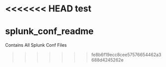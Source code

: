 <<<<<<< HEAD
test 
=======
# splunk_conf_readme
Contains All Splunk Conf Files 
>>>>>>> fe8b6f19ecc8cee57576654462a3688d4245262e
